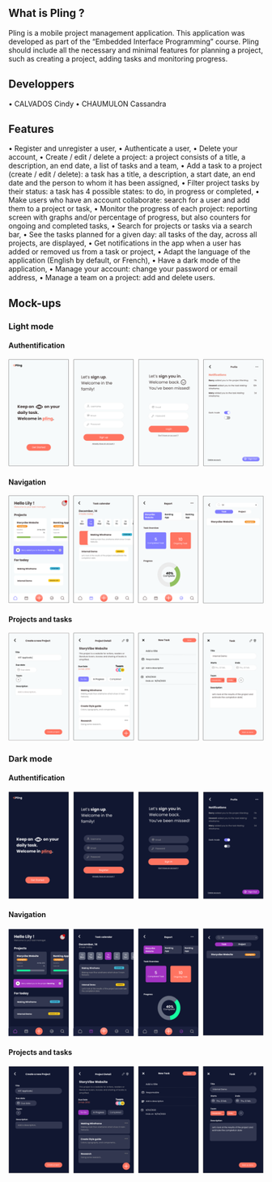 ## What is Pling ?
Pling is a mobile project management application. This application was developed as part of the “Embedded Interface Programming” course. Pling should include all the necessary and minimal features for planning a project, such as creating a project, adding tasks and monitoring progress. 

## Developpers
•	CALVADOS Cindy
•	CHAUMULON Cassandra


## Features
•	Register and unregister a user,
•	Authenticate a user,
•	Delete your account,
•	Create / edit / delete a project: a project consists of a title, a description, an end date, a list of tasks and a team,
•	Add a task to a project (create / edit / delete): a task has a title, a description, a start date, an end date and the person to whom it has been assigned,
•	Filter project tasks by their status: a task has 4 possible states: to do, in progress or completed,
•	Make users who have an account collaborate: search for a user and add them to a project or task,
•	Monitor the progress of each project: reporting screen with graphs and/or percentage of progress, but also counters for ongoing and completed tasks,
•	Search for projects or tasks via a search bar,
•	See the tasks planned for a given day: all tasks of the day, across all projects, are displayed,
•	Get notifications in the app when a user has added or removed us from a task or project,
•	Adapt the language of the application (English by default, or French),
•	Have a dark mode of the application,
•	Manage your account: change your password or email address, 
•	Manage a team on a project: add and delete users.

## Mock-ups
### Light mode

#### Authentification 
![capture](img/auth_light.png)

#### Navigation
![capture](img/navbar_light.png)

#### Projects and tasks
![capture](img/projects_light.png)


### Dark mode

#### Authentification 
![capture](img/auth_dark.png)

#### Navigation
![capture](img/navbar_dark.png)

#### Projects and tasks
![capture](img/projects_dark.png)

